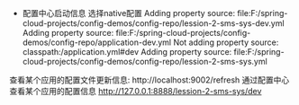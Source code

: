  -   配置中心启动信息
选择native配置
Adding property source: file:F:/spring-cloud-projects/config-demos/config-repo/lession-2-sms-sys-dev.yml
Adding property source: file:F:/spring-cloud-projects/config-demos/config-repo/application-dev.yml
Not adding property source: classpath:/application.yml#dev
Adding property source: file:F:/spring-cloud-projects/config-demos/config-repo/lession-2-sms-sys.yml

查看某个应用的配置文件更新信息:
http://localhost:9002/refresh
通过配置中心查看某个应用的配置信息
http://127.0.0.1:8888/lession-2-sms-sys/dev